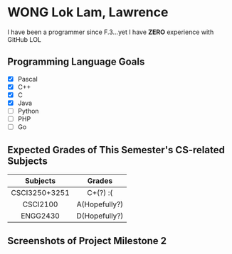 # WONG Lok Lam,  Lawrence
I have been a programmer since F.3...yet I have **ZERO** experience with GitHub LOL

## Programming Language Goals
- [X] Pascal
- [X] C++
- [X] C
- [X] Java
- [ ] Python
- [ ] PHP
- [ ] Go

## Expected Grades of This Semester's CS-related Subjects
|    Subjects   |     Grades    |
|:-------------:|:-------------:|
| CSCI3250+3251 |    C+(?) :(   |
|    CSCI2100   | A(Hopefully?) |
|    ENGG2430   | D(Hopefully?) |

## Screenshots of Project Milestone 2









